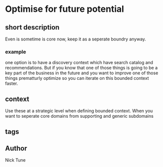 # Optimise for future potential
## short description
Even is sometime is core now, keep it as a seperate boundry anyway.
### example
one option is to have a discovery context which have search catalog and recommendations. But if you know that one of those things is going to be a key part of the business in the future and you want to improve one of those things prematturly optimize so you can iterate on this bounded context faster.
## context
Use these at a strategic level when defining bounded context. When you want to seperate core domains from supporting and generic subdomains
## tags
## Author
Nick Tune